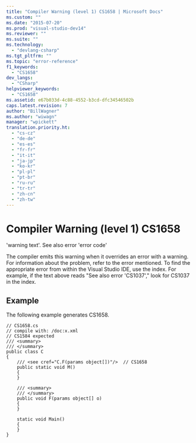 ```yaml
---
title: "Compiler Warning (level 1) CS1658 | Microsoft Docs"
ms.custom: ""
ms.date: "2015-07-20"
ms.prod: "visual-studio-dev14"
ms.reviewer: ""
ms.suite: ""
ms.technology: 
  - "devlang-csharp"
ms.tgt_pltfrm: ""
ms.topic: "error-reference"
f1_keywords: 
  - "CS1658"
dev_langs: 
  - "CSharp"
helpviewer_keywords: 
  - "CS1658"
ms.assetid: e67b033d-4c88-4552-b3cd-dfc34546502b
caps.latest.revision: 7
author: "BillWagner"
ms.author: "wiwagn"
manager: "wpickett"
translation.priority.ht: 
  - "cs-cz"
  - "de-de"
  - "es-es"
  - "fr-fr"
  - "it-it"
  - "ja-jp"
  - "ko-kr"
  - "pl-pl"
  - "pt-br"
  - "ru-ru"
  - "tr-tr"
  - "zh-cn"
  - "zh-tw"
---
```

# Compiler Warning (level 1) CS1658
'warning text'. See also error 'error code'  
  
 The compiler emits this warning when it overrides an error with a warning. For information about the problem, refer to the error mentioned. To find the appropriate error from within the Visual Studio IDE, use the index. For example, if the text above reads "See also error 'CS1037'," look for CS1037 in the index.  
  
## Example  
 The following example generates CS1658.  
  
```  
// CS1658.cs  
// compile with: /doc:x.xml  
// CS1584 expected  
/// <summary>  
/// </summary>  
public class C  
{  
    /// <see cref="C.F(params object[])"/>  // CS1658  
    public static void M()  
    {  
    }  
  
    /// <summary>  
    /// </summary>  
    public void F(params object[] o)  
    {  
    }  
  
    static void Main()  
    {  
    }  
}  
```